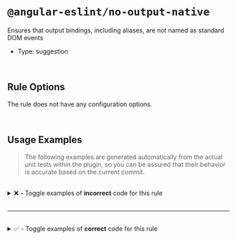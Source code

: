 <!--

  DO NOT EDIT.

  This markdown file was autogenerated using a mixture of the following files as the source of truth for its data:
  - ../../src/rules/no-output-native.ts
  - ../../tests/rules/no-output-native/cases.ts

  In order to update this file, it is therefore those files which need to be updated, as well as potentially the generator script:
  - ../../../../tools/scripts/generate-rule-docs.ts

-->

<br>

# `@angular-eslint/no-output-native`

Ensures that output bindings, including aliases, are not named as standard DOM events

- Type: suggestion

<br>

## Rule Options

The rule does not have any configuration options.

<br>

## Usage Examples

> The following examples are generated automatically from the actual unit tests within the plugin, so you can be assured that their behavior is accurate based on the current commit.

<br>

<details>
<summary>❌ - Toggle examples of <strong>incorrect</strong> code for this rule</summary>

<br>

#### Default Config

```json
{
  "rules": {
    "@angular-eslint/no-output-native": [
      "error"
    ]
  }
}
```

<br>

#### ❌ Invalid Code

```ts
@Component({
  'outputs': ['pagehide']
              ~~~~~~~~~~
})
class Test {}
```

<br>

---

<br>

#### Default Config

```json
{
  "rules": {
    "@angular-eslint/no-output-native": [
      "error"
    ]
  }
}
```

<br>

#### ❌ Invalid Code

```ts
@Directive({
  inputs: ['abort'],
  ['outputs']: [boundary, `test: copy`],
                          ~~~~~~~~~~~~
})
class Test {}
```

<br>

---

<br>

#### Default Config

```json
{
  "rules": {
    "@angular-eslint/no-output-native": [
      "error"
    ]
  }
}
```

<br>

#### ❌ Invalid Code

```ts
@Component({
  inputs: ['abort'],
  [`outputs`]: [boundary, `test: copy`],
                          ~~~~~~~~~~~~
})
class Test {}
```

<br>

---

<br>

#### Default Config

```json
{
  "rules": {
    "@angular-eslint/no-output-native": [
      "error"
    ]
  }
}
```

<br>

#### ❌ Invalid Code

```ts
@Directive({
  outputs: ['orientationchange: orientation'],
            ~~~~~~~~~~~~~~~~~~~~~~~~~~~~~~~~
})
class Test {}
```

<br>

---

<br>

#### Default Config

```json
{
  "rules": {
    "@angular-eslint/no-output-native": [
      "error"
    ]
  }
}
```

<br>

#### ❌ Invalid Code

```ts
@Component()
class Test {
  @Output() change: EventEmitter<any> = new EventEmitter<{}>();
            ~~~~~~
}
```

<br>

---

<br>

#### Default Config

```json
{
  "rules": {
    "@angular-eslint/no-output-native": [
      "error"
    ]
  }
}
```

<br>

#### ❌ Invalid Code

```ts
@Component()
class Test {
  change = output();
  ~~~~~~
}
```

<br>

---

<br>

#### Default Config

```json
{
  "rules": {
    "@angular-eslint/no-output-native": [
      "error"
    ]
  }
}
```

<br>

#### ❌ Invalid Code

```ts
@Directive()
class Test {
  @Output() @Custom('change') 'change' = new EventEmitter<void>();
                              ~~~~~~~~
}
```

<br>

---

<br>

#### Default Config

```json
{
  "rules": {
    "@angular-eslint/no-output-native": [
      "error"
    ]
  }
}
```

<br>

#### ❌ Invalid Code

```ts
@Directive()
class Test {
  'change' = output();
  ~~~~~~~~
}
```

<br>

---

<br>

#### Default Config

```json
{
  "rules": {
    "@angular-eslint/no-output-native": [
      "error"
    ]
  }
}
```

<br>

#### ❌ Invalid Code

```ts
@Component()
class Test {
  @Custom() @Output(`change`) _change = getOutput();
                    ~~~~~~~~
}
```

<br>

---

<br>

#### Default Config

```json
{
  "rules": {
    "@angular-eslint/no-output-native": [
      "error"
    ]
  }
}
```

<br>

#### ❌ Invalid Code

```ts
@Component()
class Test {
  _change = output({ alias: `change` });
                            ~~~~~~~~
}
```

<br>

---

<br>

#### Default Config

```json
{
  "rules": {
    "@angular-eslint/no-output-native": [
      "error"
    ]
  }
}
```

<br>

#### ❌ Invalid Code

```ts
@Directive()
class Test {
  @Output('change') _change = (this.subject$ as Subject<{blur: boolean}>).pipe();
          ~~~~~~~~
}
```

<br>

---

<br>

#### Default Config

```json
{
  "rules": {
    "@angular-eslint/no-output-native": [
      "error"
    ]
  }
}
```

<br>

#### ❌ Invalid Code

```ts
@Directive()
class Test {
  _change = output({ alias: 'change' });
                            ~~~~~~~~
}
```

<br>

---

<br>

#### Default Config

```json
{
  "rules": {
    "@angular-eslint/no-output-native": [
      "error"
    ]
  }
}
```

<br>

#### ❌ Invalid Code

```ts
@Component()
class Test {
  @Output('getter') get 'cut'() {}
                        ~~~~~
}
```

<br>

---

<br>

#### Default Config

```json
{
  "rules": {
    "@angular-eslint/no-output-native": [
      "error"
    ]
  }
}
```

<br>

#### ❌ Invalid Code

```ts
@Directive()
class Test {
  @Output(`devicechange`) get getter() {}
          ~~~~~~~~~~~~~~
}
```

<br>

---

<br>

#### Default Config

```json
{
  "rules": {
    "@angular-eslint/no-output-native": [
      "error"
    ]
  }
}
```

<br>

#### ❌ Invalid Code

```ts
@Injectable()
class Test {
  @Output('click') blur = this.getOutput();
          ~~~~~~~  ~~~~
}
```

<br>

---

<br>

#### Default Config

```json
{
  "rules": {
    "@angular-eslint/no-output-native": [
      "error"
    ]
  }
}
```

<br>

#### ❌ Invalid Code

```ts
@Injectable()
class Test {
  blur = output({ alias: 'click' });
  ~~~~                   ~~~~~~~
}
```

</details>

<br>

---

<br>

<details>
<summary>✅ - Toggle examples of <strong>correct</strong> code for this rule</summary>

<br>

#### Default Config

```json
{
  "rules": {
    "@angular-eslint/no-output-native": [
      "error"
    ]
  }
}
```

<br>

#### ✅ Valid Code

```ts
class Test {}
```

<br>

---

<br>

#### Default Config

```json
{
  "rules": {
    "@angular-eslint/no-output-native": [
      "error"
    ]
  }
}
```

<br>

#### ✅ Valid Code

```ts
@Page({
  outputs: ['play', popstate, `online`, 'obsolete: obsol', 'store: storage'],
})
class Test {}
```

<br>

---

<br>

#### Default Config

```json
{
  "rules": {
    "@angular-eslint/no-output-native": [
      "error"
    ]
  }
}
```

<br>

#### ✅ Valid Code

```ts
@Component()
class Test {
  change = new EventEmitter();
}
```

<br>

---

<br>

#### Default Config

```json
{
  "rules": {
    "@angular-eslint/no-output-native": [
      "error"
    ]
  }
}
```

<br>

#### ✅ Valid Code

```ts
@Directive()
class Test {
  @Output() buttonChange = new EventEmitter<'change'>();
}
```

<br>

---

<br>

#### Default Config

```json
{
  "rules": {
    "@angular-eslint/no-output-native": [
      "error"
    ]
  }
}
```

<br>

#### ✅ Valid Code

```ts
@Directive()
class Test {
  buttonChange = output<'change'>();
}
```

<br>

---

<br>

#### Default Config

```json
{
  "rules": {
    "@angular-eslint/no-output-native": [
      "error"
    ]
  }
}
```

<br>

#### ✅ Valid Code

```ts
@Component()
class Test {
  @Output() Drag = new EventEmitter<{ click: string }>();
}
```

<br>

---

<br>

#### Default Config

```json
{
  "rules": {
    "@angular-eslint/no-output-native": [
      "error"
    ]
  }
}
```

<br>

#### ✅ Valid Code

```ts
@Component()
class Test {
  Drag = output<{ click: string }>();
}
```

<br>

---

<br>

#### Default Config

```json
{
  "rules": {
    "@angular-eslint/no-output-native": [
      "error"
    ]
  }
}
```

<br>

#### ✅ Valid Code

```ts
@Directive()
class Test {
  @Output(`changelower`) changeText = new EventEmitter<{ bar: string, blur: string }>();
}
```

<br>

---

<br>

#### Default Config

```json
{
  "rules": {
    "@angular-eslint/no-output-native": [
      "error"
    ]
  }
}
```

<br>

#### ✅ Valid Code

```ts
@Directive()
class Test {
  changeText = output<{ bar: string, blur: string }>({ alias: `changelower` });
}
```

<br>

---

<br>

#### Default Config

```json
{
  "rules": {
    "@angular-eslint/no-output-native": [
      "error"
    ]
  }
}
```

<br>

#### ✅ Valid Code

```ts
@Component()
class Test {
  @Output('buttonChange') changelower = new EventEmitter<ComplextObject>();
}
```

<br>

---

<br>

#### Default Config

```json
{
  "rules": {
    "@angular-eslint/no-output-native": [
      "error"
    ]
  }
}
```

<br>

#### ✅ Valid Code

```ts
@Component()
class Test {
  changelower = new output<ComplextObject>({ alias: 'buttonChange' });
}
```

<br>

---

<br>

#### Default Config

```json
{
  "rules": {
    "@angular-eslint/no-output-native": [
      "error"
    ]
  }
}
```

<br>

#### ✅ Valid Code

```ts
@Directive()
class Test<SVGScroll> {
  @Output() SVgZoom = new EventEmitter<SVGScroll>();
}
```

<br>

---

<br>

#### Default Config

```json
{
  "rules": {
    "@angular-eslint/no-output-native": [
      "error"
    ]
  }
}
```

<br>

#### ✅ Valid Code

```ts
@Directive()
class Test<SVGScroll> {
   SVgZoom = output<SVGScroll>();
}
```

<br>

---

<br>

#### Default Config

```json
{
  "rules": {
    "@angular-eslint/no-output-native": [
      "error"
    ]
  }
}
```

<br>

#### ✅ Valid Code

```ts
const change = 'change';
@Component()
class Test {
  @Output(change) touchMove: EventEmitter<{ action: 'click' | 'close' }> = new EventEmitter<{ action: 'click' | 'close' }>();
}
```

<br>

---

<br>

#### Default Config

```json
{
  "rules": {
    "@angular-eslint/no-output-native": [
      "error"
    ]
  }
}
```

<br>

#### ✅ Valid Code

```ts
const change = 'change';
@Component()
class Test {
  touchMove = output<{ action: 'click' | 'close' }>({ alias: change });
}
```

<br>

---

<br>

#### Default Config

```json
{
  "rules": {
    "@angular-eslint/no-output-native": [
      "error"
    ]
  }
}
```

<br>

#### ✅ Valid Code

```ts
const blur = 'blur';
const click = 'click';
@Directive()
class Test {
  @Output(blur) [click]: EventEmitter<Blur>;
}
```

<br>

---

<br>

#### Default Config

```json
{
  "rules": {
    "@angular-eslint/no-output-native": [
      "error"
    ]
  }
}
```

<br>

#### ✅ Valid Code

```ts
const blur = 'blur';
const click = 'click';
@Directive()
class Test {
  [click] = output<Blur>({ alias: blur });
}
```

<br>

---

<br>

#### Default Config

```json
{
  "rules": {
    "@angular-eslint/no-output-native": [
      "error"
    ]
  }
}
```

<br>

#### ✅ Valid Code

```ts
@Component({
  selector: 'foo',
  'outputs': [`test: foo`]
})
class Test {}
```

<br>

---

<br>

#### Default Config

```json
{
  "rules": {
    "@angular-eslint/no-output-native": [
      "error"
    ]
  }
}
```

<br>

#### ✅ Valid Code

```ts
@Directive({
  selector: 'foo',
  ['outputs']: [`test: foo`]
})
class Test {}
```

<br>

---

<br>

#### Default Config

```json
{
  "rules": {
    "@angular-eslint/no-output-native": [
      "error"
    ]
  }
}
```

<br>

#### ✅ Valid Code

```ts
@Component({
  'selector': 'foo',
  [`outputs`]: [`test: foo`]
})
class Test {}
```

<br>

---

<br>

#### Default Config

```json
{
  "rules": {
    "@angular-eslint/no-output-native": [
      "error"
    ]
  }
}
```

<br>

#### ✅ Valid Code

```ts
@Directive({
  selector: 'foo',
})
class Test {
  @Output() get 'getter'() {}
}
```

</details>

<br>
